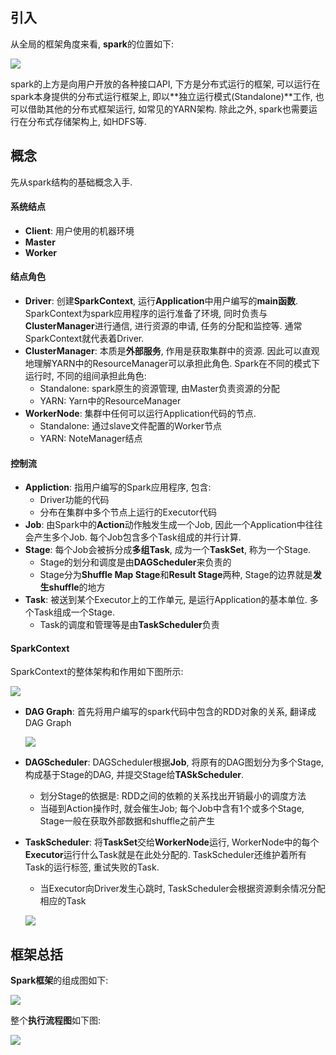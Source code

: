 ## 引入

从全局的框架角度来看, **spark**的位置如下:

![](https://images2015.cnblogs.com/blog/1004194/201608/1004194-20160829161404996-1972748563.png)

spark的上方是向用户开放的各种接口API, 下方是分布式运行的框架, 可以运行在spark本身提供的分布式运行框架上, 即以**独立运行模式(Standalone)**工作, 也可以借助其他的分布式框架运行, 如常见的YARN架构. 除此之外, spark也需要运行在分布式存储架构上, 如HDFS等.

## 概念

先从spark结构的基础概念入手.

#### 系统结点

- **Client**: 用户使用的机器环境
- **Master**
- **Worker**

#### 结点角色

- **Driver**: 创建**SparkContext**, 运行**Application**中用户编写的**main函数**. SparkContext为spark应用程序的运行准备了环境, 同时负责与**ClusterManager**进行通信, 进行资源的申请, 任务的分配和监控等. 通常SparkContext就代表着Driver.
- **ClusterManager**: 本质是**外部服务**, 作用是获取集群中的资源. 因此可以直观地理解YARN中的ResourceManager可以承担此角色. Spark在不同的模式下运行时, 不同的组间承担此角色:
  - Standalone: spark原生的资源管理, 由Master负责资源的分配
  - YARN: Yarn中的ResourceManager
- **WorkerNode**: 集群中任何可以运行Application代码的节点.
  - Standalone: 通过slave文件配置的Worker节点
  - YARN: NoteManager结点

#### 控制流

- **Appliction**: 指用户编写的Spark应用程序, 包含:
  - Driver功能的代码
  - 分布在集群中多个节点上运行的Executor代码
- **Job**: 由Spark中的**Action**动作触发生成一个Job, 因此一个Application中往往会产生多个Job. 每个Job包含多个Task组成的并行计算.
- **Stage**: 每个Job会被拆分成**多组Task**, 成为一个**TaskSet**, 称为一个Stage.
  - Stage的划分和调度是由**DAGScheduler**来负责的
  - Stage分为**Shuffle Map Stage**和**Result Stage**两种, Stage的边界就是**发生shuffle**的地方
- **Task**: 被送到某个Executor上的工作单元, 是运行Application的基本单位. 多个Task组成一个Stage.
  - Task的调度和管理等是由**TaskScheduler**负责

#### SparkContext

SparkContext的整体架构和作用如下图所示:

![](https://images2015.cnblogs.com/blog/1004194/201608/1004194-20160830094200918-1846127221.png)

- **DAG Graph**: 首先将用户编写的spark代码中包含的RDD对象的关系, 翻译成DAG Graph

  ![](https://images2015.cnblogs.com/blog/1004194/201608/1004194-20160830110240699-1379053598.png)

- **DAGScheduler**: DAGScheduler根据**Job**, 将原有的DAG图划分为多个Stage, 构成基于Stage的DAG, 并提交Stage给**TASkScheduler**.

  - 划分Stage的依据是: RDD之间的依赖的关系找出开销最小的调度方法
  - 当碰到Action操作时, 就会催生Job; 每个Job中含有1个或多个Stage, Stage一般在获取外部数据和shuffle之前产生

- **TaskScheduler**: 将**TaskSet**交给**WorkerNode**运行, WorkerNode中的每个**Executor**运行什么Task就是在此处分配的. TaskScheduler还维护着所有Task的运行标签, 重试失败的Task.

  - 当Executor向Driver发生心跳时, TaskScheduler会根据资源剩余情况分配相应的Task

  ![](https://images2015.cnblogs.com/blog/1004194/201608/1004194-20160830110703918-1499305788.png)

## 框架总括

**Spark框架**的组成图如下:

![](https://images2015.cnblogs.com/blog/1004194/201608/1004194-20160829174157699-296881431.png)

整个**执行流程图**如下图:

![](https://images2015.cnblogs.com/blog/1004194/201608/1004194-20160829182313371-1648664691.png)

